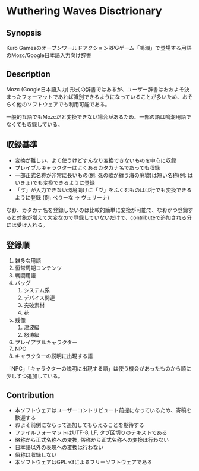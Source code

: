 # Wuthering Waves Disctrionary

## Synopsis

Kuro GamesのオープンワールドアクションRPGゲーム「鳴潮」で登場する用語のMozc/Google日本語入力向け辞書

## Description

Mozc (Google日本語入力) 形式の辞書ではあるが、ユーザー辞書はおおよそ決まったフォーマットであれば識別できるようになっていることが多いため、おそらく他のソフトウェアでも利用可能である。

一般的な語でもMozcだと変換できない場合があるため、一部の語は鳴潮用語でなくても収録している。

## 収録基準

* 変換が難しい、よく使うけどすんなり変換できないものを中心に収録
* プレイブルキャラクターはよくあるカタカナ名であっても収録
* 一部正式名称が非常に長いもの(例: 死の歌が纏う海の廃墟)は短い名称(例: はいきょ)でも変換できるように登録
* 「ゔ」が入力できない環境向けに「ヴ」をふくむものはば行でも変換できるように登録 (例: べりーな → ヴェリーナ)

なお、カタカナ名を登録しないのは比較的簡単に変換が可能で、なおかつ登録すると対象が増えて大変なので登録していないだけで、contributeで追加される分には受け入れる。

## 登録順

1. 雑多な用語
2. 恒常周期コンテンツ
3. 戦闘用語
4. バッグ
    1. システム系
    2. デバイス関連
    3. 突破素材
    4. 花
5. 残像
    1. 津波級
    2. 怒涛級
6. プレイアブルキャラクター
7. NPC
8. キャラクターの説明に出現する語

「NPC」「キャラクターの説明に出現する語」は使う機会があったものから順に少しずつ追加している。

## Contribution

* 本ソフトウェアはユーザーコントリビュート前提になっているため、寄稿を歓迎する
* およそ前例にならって追加してもらえることを期待する
* ファイルフォーマットはUTF-8, LF, タブ区切りのテキストである
* 略称から正式名称への変換, 俗称から正式名称への変換は行わない
* 日本語以外の表現への変換は行わない
* 俗称は収録しない
* 本ソフトウェアはGPL v3によるフリーソフトウェアである

